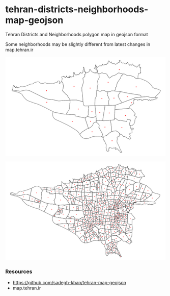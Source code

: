 # tehran-districts-neighborhoods-map-geojson
Tehran Districts and Neighborhoods polygon map in geojson format

Some neighborhoods may be slightly different from latest changes in map.tehran.ir

![districts](https://github.com/mjalalimanesh/tehran-districts-neighborhoods-map-geojson/blob/main/districts.png)

![neighborhoods](https://github.com/mjalalimanesh/tehran-districts-neighborhoods-map-geojson/blob/main/neighborhoods.png)


### Resources

* https://github.com/sadegh-khan/tehran-map-geojson
* map.tehran.ir
